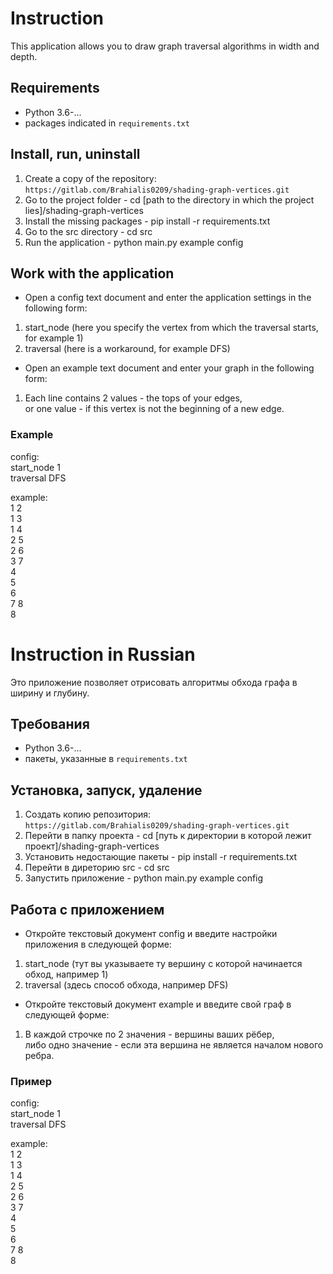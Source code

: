 # Instruction
This application allows you to draw graph traversal algorithms in width and depth.
## Requirements
- Python 3.6-...
- packages indicated in `requirements.txt`
## Install, run, uninstall
1. Create a copy of the repository: `https://gitlab.com/Brahialis0209/shading-graph-vertices.git`
2. Go to the project folder - cd [path to the directory in which the project lies]/shading-graph-vertices
3. Install the missing packages - pip install -r requirements.txt
4. Go to the src directory - cd src
4. Run the application - python main.py example config
## Work with the application
- Open a config text document and enter the application settings in the following form:
1. start_node (here you specify the vertex from which the traversal starts, for example 1)
2. traversal (here is a workaround, for example DFS)
- Open an example text document and enter your graph in the following form: <br>
1. Each line contains 2 values - the tops of your edges, <br> or one value -
if this vertex is not the beginning of a new edge.

### Example
config:<br>
start_node 1<br>
traversal DFS<br>

example:<br>
1 2<br>
1 3<br>
1 4<br>
2 5<br>
2 6<br>
3 7<br>
4<br>
5<br>
6<br>
7 8<br>
8<br>


# Instruction in Russian
Это приложение позволяет отрисовать алгоритмы обхода графа в ширину и глубину.
## Требования
- Python 3.6-...
- пакеты, указанные в `requirements.txt`
## Установка, запуск, удаление
1. Cоздать копию репозитория: `https://gitlab.com/Brahialis0209/shading-graph-vertices.git`
2. Перейти в папку проекта - cd [путь к директории в которой лежит проект]/shading-graph-vertices
3. Установить недостающие пакеты - pip install -r requirements.txt
4. Перейти в диреторию src - cd src
4. Запустить приложение - python main.py example config
## Работа с приложением
- Откройте текстовый документ config и введите настройки приложения в следующей форме:
1. start_node (тут вы указываете ту вершину с которой начинается обход, например 1)
2. traversal (здесь способ обхода, например DFS)
- Откройте текстовый документ example и введите свой граф в следующей форме: <br>
1. В каждой строчке по 2 значения - вершины ваших рёбер,<br> либо одно значение -
если эта вершина не является началом нового ребра.

### Пример
config:<br>
start_node 1<br>
traversal DFS<br>

example:<br>
1 2<br>
1 3<br>
1 4<br>
2 5<br>
2 6<br>
3 7<br>
4<br>
5<br>
6<br>
7 8<br>
8<br>
